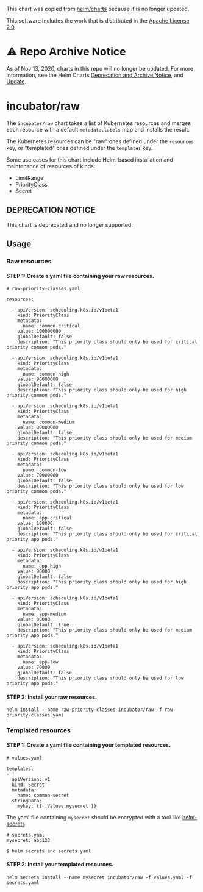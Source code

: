 This chart was copied from [helm/charts](https://github.com/helm/charts/tree/master/incubator/raw) because it is no longer updated.

This software includes the work that is distributed in the [Apache License 2.0](http://www.apache.org/licenses/LICENSE-2.0).
# ⚠️ Repo Archive Notice

As of Nov 13, 2020, charts in this repo will no longer be updated.
For more information, see the Helm Charts [Deprecation and Archive Notice](https://github.com/helm/charts#%EF%B8%8F-deprecation-and-archive-notice), and [Update](https://helm.sh/blog/charts-repo-deprecation/).

# incubator/raw

The `incubator/raw` chart takes a list of Kubernetes resources and
merges each resource with a default `metadata.labels` map and installs
the result.

The Kubernetes resources can be "raw" ones defined under the `resources` key, or "templated" ones defined under the `templates` key.

Some use cases for this chart include Helm-based installation and
maintenance of resources of kinds:
- LimitRange
- PriorityClass
- Secret

## DEPRECATION NOTICE

This chart is deprecated and no longer supported.

## Usage

### Raw resources

#### STEP 1: Create a yaml file containing your raw resources.

```
# raw-priority-classes.yaml

resources:

  - apiVersion: scheduling.k8s.io/v1beta1
    kind: PriorityClass
    metadata:
      name: common-critical
    value: 100000000
    globalDefault: false
    description: "This priority class should only be used for critical priority common pods."

  - apiVersion: scheduling.k8s.io/v1beta1
    kind: PriorityClass
    metadata:
      name: common-high
    value: 90000000
    globalDefault: false
    description: "This priority class should only be used for high priority common pods."

  - apiVersion: scheduling.k8s.io/v1beta1
    kind: PriorityClass
    metadata:
      name: common-medium
    value: 80000000
    globalDefault: false
    description: "This priority class should only be used for medium priority common pods."

  - apiVersion: scheduling.k8s.io/v1beta1
    kind: PriorityClass
    metadata:
      name: common-low
    value: 70000000
    globalDefault: false
    description: "This priority class should only be used for low priority common pods."

  - apiVersion: scheduling.k8s.io/v1beta1
    kind: PriorityClass
    metadata:
      name: app-critical
    value: 100000
    globalDefault: false
    description: "This priority class should only be used for critical priority app pods."

  - apiVersion: scheduling.k8s.io/v1beta1
    kind: PriorityClass
    metadata:
      name: app-high
    value: 90000
    globalDefault: false
    description: "This priority class should only be used for high priority app pods."

  - apiVersion: scheduling.k8s.io/v1beta1
    kind: PriorityClass
    metadata:
      name: app-medium
    value: 80000
    globalDefault: true
    description: "This priority class should only be used for medium priority app pods."

  - apiVersion: scheduling.k8s.io/v1beta1
    kind: PriorityClass
    metadata:
      name: app-low
    value: 70000
    globalDefault: false
    description: "This priority class should only be used for low priority app pods."
```

#### STEP 2: Install your raw resources.

```
helm install --name raw-priority-classes incubator/raw -f raw-priority-classes.yaml
```

### Templated resources

#### STEP 1: Create a yaml file containing your templated resources.

```
# values.yaml

templates:
- |
  apiVersion: v1
  kind: Secret
  metadata:
    name: common-secret
  stringData:
    mykey: {{ .Values.mysecret }}
```

The yaml file containing `mysecret` should be encrypted with a tool like [helm-secrets](https://github.com/futuresimple/helm-secrets)

```
# secrets.yaml
mysecret: abc123
```

```
$ helm secrets enc secrets.yaml
```

#### STEP 2: Install your templated resources.

```
helm secrets install --name mysecret incubator/raw -f values.yaml -f secrets.yaml
```
